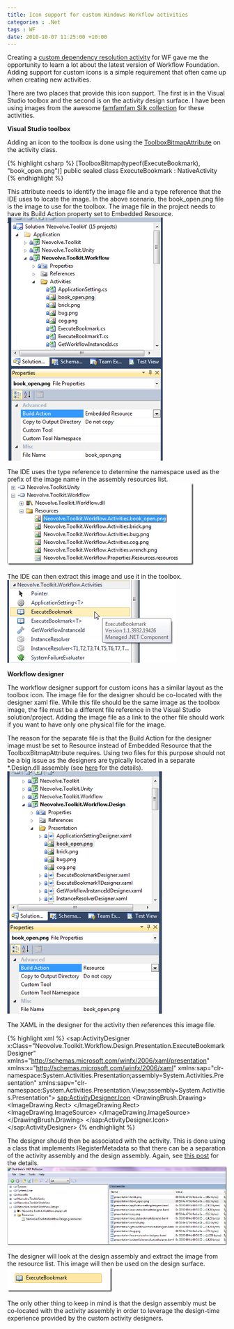 ```yaml
---
title: Icon support for custom Windows Workflow activities
categories : .Net
tags : WF
date: 2010-10-07 11:25:00 +10:00
---
```


Creating a [custom dependency resolution activity][0] for WF gave me the opportunity to learn a lot about the latest version of Workflow Foundation. Adding support for custom icons is a simple requirement that often came up when creating new activities.

There are two places that provide this icon support. The first is in the Visual Studio toolbox and the second is on the activity design surface. I have been using images from the awesome [famfamfam Silk collection][1] for these activities.

**Visual Studio toolbox**

Adding an icon to the toolbox is done using the [ToolboxBitmapAttribute][2] on the activity class.

{% highlight csharp %}
[ToolboxBitmap(typeof(ExecuteBookmark), "book_open.png")]
public sealed class ExecuteBookmark : NativeActivity
{% endhighlight %}

This attribute needs to identify the image file and a type reference that the IDE uses to locate the image. In the above scenario, the book_open.png file is the image to use for the toolbox. The image file in the project needs to have its Build Action property set to Embedded Resource.![image][3]

The IDE uses the type reference to determine the namespace used as the prefix of the image name in the assembly resources list.![image][4]

The IDE can then extract this image and use it in the toolbox.![image][5]

**Workflow designer**

The workflow designer support for custom icons has a similar layout as the toolbox icon. The image file for the designer should be co-located with the designer xaml file. While this file should be the same image as the toolbox image, the file must be a different file reference in the Visual Studio solution/project. Adding the image file as a link to the other file should work if you want to have only one physical file for the image. 

The reason for the separate file is that the Build Action for the designer image must be set to Resource instead of Embedded Resource that the ToolboxBitmapAttribute requires. Using two files for this purpose should not be a big issue as the designers are typically located in a separate *.Design.dll assembly (see [here][6] for the details).![image][7]

The XAML in the designer for the activity then references this image file.

{% highlight xml %}
<sap:ActivityDesigner x:Class="Neovolve.Toolkit.Workflow.Design.Presentation.ExecuteBookmarkDesigner"
    xmlns="http://schemas.microsoft.com/winfx/2006/xaml/presentation"
    xmlns:x="http://schemas.microsoft.com/winfx/2006/xaml"
    xmlns:sap="clr-namespace:System.Activities.Presentation;assembly=System.Activities.Presentation"
    xmlns:sapv="clr-namespace:System.Activities.Presentation.View;assembly=System.Activities.Presentation">
    <sap:ActivityDesigner.Icon>
    <DrawingBrush>
        <DrawingBrush.Drawing>
        <ImageDrawing>
            <ImageDrawing.Rect>
            <Rect Location="0,0" Size="16,16" ></Rect>
            </ImageDrawing.Rect>
            <ImageDrawing.ImageSource>
            <BitmapImage UriSource="book_open.png" ></BitmapImage>
            </ImageDrawing.ImageSource>
        </ImageDrawing>
        </DrawingBrush.Drawing>
    </DrawingBrush>
    </sap:ActivityDesigner.Icon>
</sap:ActivityDesigner>
{% endhighlight %}

The designer should then be associated with the activity. This is done using a class that implements IRegisterMetadata so that there can be a separation of the activity assembly and the design assembly. Again, see [this post][6] for the details.![image][8]

The designer will look at the design assembly and extract the image from the resource list. This image will then be used on the design surface.![image][9]

The only other thing to keep in mind is that the design assembly must be co-located with the activity assembly in order to leverage the design-time experience provided by the custom activity designers.

[0]: /2010/10/01/custom-windows-workflow-activity-for-dependency-resolutione28093wrap-up/
[1]: http://www.famfamfam.com/lab/icons/silk/
[2]: http://msdn.microsoft.com/en-us/library/system.drawing.toolboxbitmapattribute.aspx
[3]: /files/image_39.png
[4]: /files/image_40.png
[5]: /files/image_41.png
[6]: /2010/09/30/custom-windows-workflow-activity-for-dependency-resolutione28093part-4/
[7]: /files/image_42.png
[8]: /files/image_43.png
[9]: /files/image_44.png
